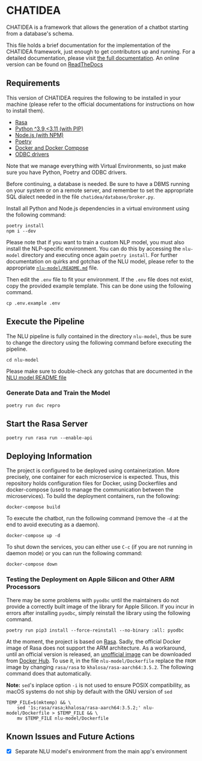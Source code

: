# CHATIDEA

CHATIDEA is a framework that allows the generation of a chatbot starting from a
database's schema.

This file holds a brief documentation for the implementation of the CHATIDEA
framework, just enough to get contributors up and running. For a detailed
documentation, please visit [the full documentation](file:///docs). An online
version can be found on [ReadTheDocs](https://chatidea.readthedocs.io/)

## Requirements

This version of CHATIDEA requires the following to be installed in your
machine (please refer to the official documentations for instructions on how to
install them).

- [Rasa](https://rasa.com)
- [Python ^3.9,<3.11 (with PIP)](https://www.python.org/downloads)
- [Node.js (with NPM)](https://nodejs.org/)
- [Poetry](https://python-poetry.org/docs/)
- [Docker and Docker Compose](https://www.docker.com)
- [ODBC drivers](https://github.com/mkleehammer/pyodbc/wiki/Install)

Note that we manage everything with Virtual Environments, so just make sure you
have Python, Poetry and ODBC drivers.

Before continuing, a database is needed. Be sure to have a DBMS running on your
system or on a remote server, and remember to set the appropriate SQL dialect
needed in the file `chatidea/database/broker.py`.

Install all Python and Node.js dependencies in a virtual environment using the
following command:

```shell
poetry install
npm i --dev
```

Please note that if you want to train a custom NLP model, you must also install
the NLP-specific environment. You can do this by accessing the `nlu-model`
directory and executing once again `poetry install`. For further documentation
on quirks and gotchas of the NLU model, please refer to the appropriate
[`nlu-model/README.md`](nlu-model/README.md) file.

Then edit the `.env` file to fit your environment. If the `.env` file does not
exist, copy the provided example template. This can be done using the following
command.

```shell
cp .env.example .env
```

## Execute the Pipeline

The NLU pipeline is fully contained in the directory `nlu-model`, thus be sure
to change the directory using the following command before executing the
pipeline.

```shell
cd nlu-model
```

Please make sure to double-check any gotchas that are documented in the [NLU
model README file](nlu-model/README.md)

### Generate Data and Train the Model

```shell
poetry run dvc repro
```

## Start the Rasa Server

```shell
poetry run rasa run --enable-api
```

## Deploying Information

The project is configured to be deployed using containerization. More precisely,
one container for each microservice is expected. Thus, this repository holds
configuration files for Docker, using Dockerfiles and docker-compose (used to
manage the communication between the microservices). To build the deployment
containers, run the following:

```shell
docker-compose build
```

To execute the chatbot, run the following command (remove the `-d` at the end to
avoid executing as a daemon).

```shell
docker-compose up -d
```

To shut down the services, you can either use `C-c` (if you are not running in
daemon mode) or you can run the following command:

```shell
docker-compose down
```

### Testing the Deployment on Apple Silicon and Other ARM Processors

There may be some problems with `pyodbc` until the maintainers do not provide a correctly built image of the library for
Apple Silicon. If you incur in errors after installing `pyodbc`, simply reinstall the library using the following
command.

```shell
poetry run pip3 install --force-reinstall --no-binary :all: pyodbc
```

At the moment, the project is based on [Rasa](https://rasa.com). Sadly, the
official Docker image of Rasa does not support the ARM architecture. As a
workaround, until an official version is released,
an [unofficial image](https://hub.docker.com/r/khalosa/rasa-aarch64) can be
downloaded from [Docker Hub](https://hub.docker.com). To use it, in the
file `nlu-model/Dockerfile` replace the `FROM` image by changing `rasa/rasa`
to `khalosa/rasa-aarch64:3.5.2`. The following command does that automatically.

**Note:**
`sed`'s inplace option `-i` is not used to ensure POSIX compatibility, as macOS
systems do not ship by default with the GNU version of `sed`

```shell
TEMP_FILE=$(mktemp) && \
    sed '1s;rasa/rasa;khalosa/rasa-aarch64:3.5.2;' nlu-model/Dockerfile > $TEMP_FILE && \
    mv $TEMP_FILE nlu-model/Dockerfile
```

## Known Issues and Future Actions

- [x] Separate NLU model's environment from the main app's environment
